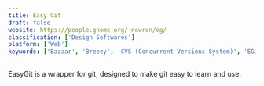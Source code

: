 ```yaml
---
title: Easy Git
draft: false 
website: https://people.gnome.org/~newren/eg/
classification: ['Design Softwares']
platform: ['Web']
keywords: ['Bazaar', 'Breezy', 'CVS (Concurrent Versions System)', 'EGit', 'Fossil', 'Git for Windows', 'Rational ClearCase', 'SnapshotCM', 'Springloops', 'Surround SCM', 'VSTS', 'Vault VCS', 'Veracity', 'ZenTao', 'accurev', 'darcs', 'git-town', 'monotone']
---
```

EasyGit is a wrapper for git, designed to make git easy to learn and use.